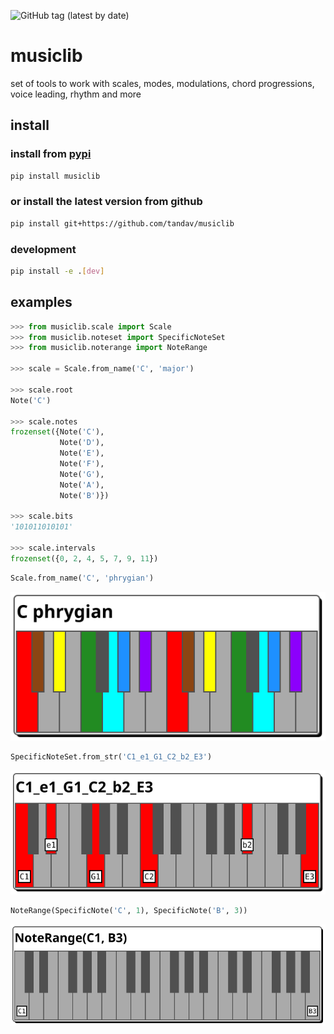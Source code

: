 ![GitHub tag (latest by date)](https://img.shields.io/github/v/tag/tandav/musiclib)

# musiclib
set of tools to work with scales, modes, modulations, chord progressions, voice leading, rhythm and more

## install
### install from [pypi](https://pypi.org/project/musiclib/)
```sh
pip install musiclib
```

### or install the latest version from github
```sh
pip install git+https://github.com/tandav/musiclib
```

### development
```sh
pip install -e .[dev]
```

## examples

```py
>>> from musiclib.scale import Scale
>>> from musiclib.noteset import SpecificNoteSet
>>> from musiclib.noterange import NoteRange

>>> scale = Scale.from_name('C', 'major')

>>> scale.root
Note('C')

>>> scale.notes
frozenset({Note('C'),
           Note('D'),
           Note('E'),
           Note('F'),
           Note('G'),
           Note('A'),
           Note('B')})

>>> scale.bits
'101011010101'

>>> scale.intervals
frozenset({0, 2, 4, 5, 7, 9, 11})
```

```py
Scale.from_name('C', 'phrygian')
```
![](docs/svg_examples/C_phrygian.svg)

```py
SpecificNoteSet.from_str('C1_e1_G1_C2_b2_E3')
```
![](docs/svg_examples/C1_e1_G1_C2_b2_E3.svg)

```py
NoteRange(SpecificNote('C', 1), SpecificNote('B', 3))
```
![](docs/svg_examples/noterange_C1_B3.svg)
